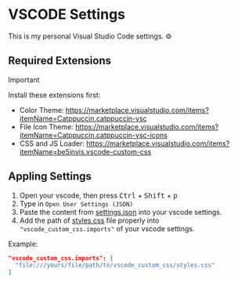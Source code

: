 # VSCODE Settings

This is my personal Visual Studio Code settings. ⚙️

## Required Extensions

> [!IMPORTANT]
> Install these extensions first:
>
> - Color Theme: <https://marketplace.visualstudio.com/items?itemName=Catppuccin.catppuccin-vsc>
> - File Icon Theme: <https://marketplace.visualstudio.com/items?itemName=Catppuccin.catppuccin-vsc-icons>
> - CSS and JS Loader: <https://marketplace.visualstudio.com/items?itemName=be5invis.vscode-custom-css>

## Appling Settings

1. Open your vscode, then press <kbd>Ctrl</kbd> + <kbd>Shift</kbd> + <kbd>p</kbd>
2. Type in `Open User Settings (JSON)`
3. Paste the content from <a href="settings.json">settings.json</a> into your vscode settings.
4. Add the path of <a href="vscode_custom_css/styles.css">styles.css</a> file properly into `"vscode_custom_css.imports"` of your vscode settings.

Example:

```json
"vscode_custom_css.imports": [
  "file:///yours/file/path/to/vscode_custom_css/styles.css"
]
```

